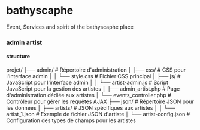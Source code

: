 # bathyscaphe
Event, Services and spirit of the bathyscaphe place
### admin artist
#### structure
projet/
├── admin/                             # Répertoire d'administration
│   ├── css/                           # CSS pour l'interface admin
│   │   └── style.css                  # Fichier CSS principal
│   ├── js/                            # JavaScript pour l'interface admin
│   │   └── artist-admin.js            # Script JavaScript pour la gestion des artistes
│   ├── admin_artist.php               # Page d'administration dédiée aux artistes
│   └── events_controller.php          # Contrôleur pour gérer les requêtes AJAX
├── json/                              # Répertoire JSON pour les données
│   ├── artists/                       # JSON spécifiques aux artistes
│   │   └── artist_1.json              # Exemple de fichier JSON d'artiste
│   └── artist-config.json             # Configuration des types de champs pour les artistes
